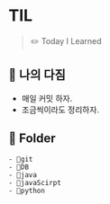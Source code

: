 # TIL

> ✏️ Today I Learned

## 📜 나의 다짐

- 매일 커밋 하자.
- 조금씩이라도 정리하자.

## 📁 Folder

    - 📁git
    - 📁DB
    - 📁java
    - 📁javaScirpt
    - 📁python
